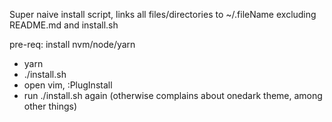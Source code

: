 Super naive install script, links all files/directories to ~/.fileName
excluding README.md and install.sh

pre-req: install nvm/node/yarn

* yarn
* ./install.sh
* open vim, :PlugInstall
* run ./install.sh again (otherwise complains about onedark theme, among other things)
